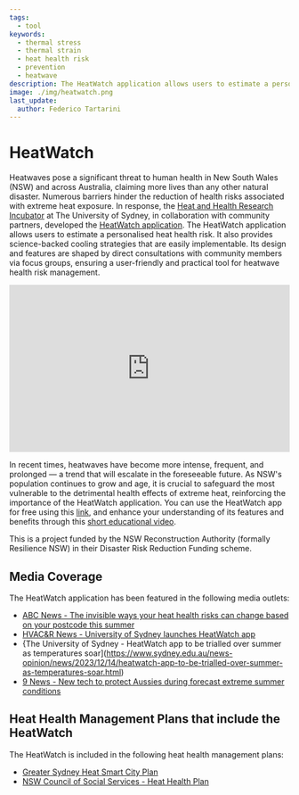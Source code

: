 ```yaml
---
tags:
  - tool
keywords: 
  - thermal stress
  - thermal strain
  - heat health risk
  - prevention
  - heatwave
description: The HeatWatch application allows users to estimate a personalised heat health risk
image: ./img/heatwatch.png
last_update:
  author: Federico Tartarini
---
```


# HeatWatch

Heatwaves pose a significant threat to human health in New South Wales (NSW) and across Australia, claiming more lives than any other natural disaster. 
Numerous barriers hinder the reduction of health risks associated with extreme heat exposure. 
In response, the [Heat and Health Research Incubator](https://www.sydney.edu.au/medicine-health/our-research/research-centres/heat-and-health-research-incubator.html) at The University of Sydney, in collaboration with community partners, developed the [HeatWatch application](https://heatwatch.sydney.edu.au/). 
The HeatWatch application allows users to estimate a personalised heat health risk. 
It also provides science-backed cooling strategies that are easily implementable. 
Its design and features are shaped by direct consultations with community members via focus groups, ensuring a user-friendly and practical tool for heatwave health risk management.

<iframe width="100%" height="300" class="youtube-video" src="https://www.youtube.com/embed/liyCFwcNpGY?si=Jh6RxfSxmVp6Vo5W" title="YouTube video player" frameborder="0" allow="accelerometer; autoplay; clipboard-write; encrypted-media; gyroscope; picture-in-picture; web-share" allowfullscreen></iframe>

In recent times, heatwaves have become more intense, frequent, and prolonged — a trend that will escalate in the foreseeable future. 
As NSW's population continues to grow and age, it is crucial to safeguard the most vulnerable to the detrimental health effects of extreme heat, reinforcing the importance of the HeatWatch application. 
You can use the HeatWatch app for free using this [link](https://heatwatch.sydney.edu.au/), and enhance your understanding of its features and benefits through this [short educational video](https://youtu.be/DjcMW1slwCw).

This is a project funded by the NSW Reconstruction Authority (formally Resilience NSW) in their Disaster Risk Reduction Funding scheme.

## Media Coverage

The HeatWatch application has been featured in the following media outlets:

- [ABC News - The invisible ways your heat health risks can change based on your postcode this summer](https://www.abc.net.au/news/2025-01-05/heatwatch-heat-health-risks-australian-summer-based-on-postcode/104776316)
- [HVAC&R News - University of Sydney launches HeatWatch app](https://www.hvacrnews.com.au/news/university-of-sydney-launches-heatwatch-app/)
- {The University of Sydney - HeatWatch app to be trialled over summer as temperatures soar](https://www.sydney.edu.au/news-opinion/news/2023/12/14/heatwatch-app-to-be-trialled-over-summer-as-temperatures-soar.html)
- [9 News - New tech to protect Aussies during forecast extreme summer conditions](https://www.9news.com.au/national/heat-watch-app-air-rater-app-summer-heatwave-protection-technology/d8857d76-db5a-48e4-af20-e32158a07613)

## Heat Health Management Plans that include the HeatWatch 

The HeatWatch is included in the following heat health management plans:

- [Greater Sydney Heat Smart City Plan](https://wsroc.com.au/projects/project-turn-down-the-heat/greater-sydney-heat-smart-city-plan)
- [NSW Council of Social Services - Heat Health Plan](https://www.ncoss.org.au/sector-hub/sector-resources/heat-resources/)
